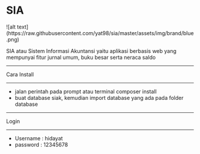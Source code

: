 <h1>SIA</h1>
![alt text](https://raw.githubusercontent.com/yat98/sia/master/assets/img/brand/blue.png)

SIA atau Sistem Informasi Akuntansi yaitu aplikasi berbasis web yang mempunyai fitur jurnal umum, buku besar serta neraca saldo

*********
Cara Install
*********
- jalan perintah pada prompt atau terminal composer install
- buat database siak, kemudian import database yang ada pada folder database

*********
Login
*********
- Username : hidayat
- password : 12345678
